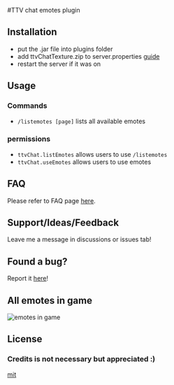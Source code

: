 #TTV chat emotes plugin
## Installation
- put the .jar file into plugins folder
- add ttvChatTexture.zip to server.properties [guide](https://www.youtube.com/watch?v=rjBJD1caRlA)
- restart the server if it was on

## Usage
### Commands
- `/listemotes [page]` lists all available emotes
### permissions
- `ttvChat.listEmotes` allows users to use `/listemotes`
- `ttvChat.useEmotes` allows users to use emotes

## FAQ
Please refer to FAQ page [here](https://github.com/antoKeinanen/ttvChatPlugin/wiki/FAQ).

## Support/Ideas/Feedback
Leave me a message in discussions or issues tab!

## Found a bug?
Report it [here](https://github.com/antoKeinanen/ttvChatPlugin/issues/new?assignees=&labels=bug&template=bug_report.md&title=)!

## All emotes in game
![emotes in game](https://user-images.githubusercontent.com/62938747/142729878-714600b6-2a49-4d88-bc04-5aba819b4d1a.png)

## License
### Credits is not necessary but appreciated :)
[mit](https://choosealicense.com/licenses/mit/)
